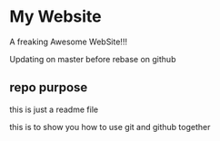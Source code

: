 # My Website

A freaking Awesome WebSite!!!

Updating on master before rebase on github

## repo purpose
this is just a readme file

this is to show you how to use git and github together
